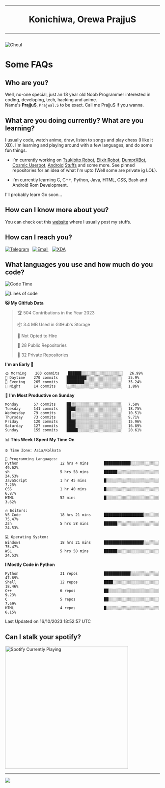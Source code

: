 <h1 align="center"><hr>Konichiwa, Orewa PrajjuS<hr></h1>


<img src="https://telegra.ph/file/6041d22c64479ee5ff802.jpg" alt="Ghoul"/>


<h1>Some FAQs</h1>


<h2>Who are you?</h2>

Well, no-one special, just an 18 year old Noob Programmer interested in coding, developing, tech, hacking and anime.
<br>
Name's <b>PrajjuS</b>, <code>Prajwal.S</code> to be exact. Call me PrajjuS if you wanna.


<h2>What are you doing currently? What are you learning?</h2>

I usually code, watch anime, draw, listen to songs and play chess (I like it XD). I'm learning and playing around with a few languages, and do some fun things.

- I’m currently working on <a href="Https://t.me/PrajjuSAssistantBot">Tsukibito Robot</a>, <a href="https://t.me/projectelixir_bot">Elixir Robot</a>, <a href="https://t.me/DumprXBot">DumprXBot</a>, <a href="https://github.com/SkyLab-Devs/CosmicUserbot">Cosmic Userbot</a>, <a href="https://github.com/Noob-OS">Android</a> <a href="https://github.com/PrajjuS/device_xiaomi_vince">Stuffs</a> and some more. See pinned repositories for an idea of what I'm upto (Well some are private ig LOL).

- I'm currently learning C, C++, Python, Java, HTML, CSS, Bash and Android Rom Development.

I'll probably learn Go soon...


<h2>How can I know more about you?</h2>

You can check out this <a href="https://prajjus.site">website</a> where I usually post my stuffs.


<h2>How can I reach you?</h2>

<a href="https://t.me/PrajjuS"><img src="https://img.shields.io/badge/PrajjuS-2CA5E0?style=flat-square&logo=telegram&logoColor=white" alt="Telegram"/></a>&nbsp;&nbsp;&nbsp;<a href="theprajjus@gmail.com"><img src="https://img.shields.io/badge/theprajjus@gmail.com-D14836?style=flat-square&logo=gmail&logoColor=white" alt="Email"/></a>&nbsp;&nbsp;&nbsp;<a href="https://forum.xda-developers.com/m/prajjus.10388799/"><img src="https://img.shields.io/badge/PrajjuS-F59714?style=flat-square&logo=xda-developers&logoColor=white" alt="XDA"/></a>


<h2>What languages you use and how much do you code?</h2>

<!--START_SECTION:waka-->
![Code Time](http://img.shields.io/badge/Code%20Time-460%20hrs%2013%20mins-blue)

![Lines of code](https://img.shields.io/badge/From%20Hello%20World%20I%27ve%20Written-43%20Thousand%20lines%20of%20code-blue)

**🐱 My GitHub Data** 

> 🏆 504 Contributions in the Year 2023
 > 
> 📦 3.4 MB Used in GitHub's Storage 
 > 
> 🚫 Not Opted to Hire
 > 
> 📜 28 Public Repositories 
 > 
> 🔑 32 Private Repositories  
 > 
**I'm an Early 🐤** 

```text
🌞 Morning    203 commits    ██████░░░░░░░░░░░░░░░░░░░   26.99% 
🌆 Daytime    270 commits    █████████░░░░░░░░░░░░░░░░   35.9% 
🌃 Evening    265 commits    ████████░░░░░░░░░░░░░░░░░   35.24% 
🌙 Night      14 commits     ░░░░░░░░░░░░░░░░░░░░░░░░░   1.86%

```
📅 **I'm Most Productive on Sunday** 

```text
Monday       57 commits     ██░░░░░░░░░░░░░░░░░░░░░░░   7.58% 
Tuesday      141 commits    ████░░░░░░░░░░░░░░░░░░░░░   18.75% 
Wednesday    79 commits     ██░░░░░░░░░░░░░░░░░░░░░░░   10.51% 
Thursday     73 commits     ██░░░░░░░░░░░░░░░░░░░░░░░   9.71% 
Friday       120 commits    ████░░░░░░░░░░░░░░░░░░░░░   15.96% 
Saturday     127 commits    ████░░░░░░░░░░░░░░░░░░░░░   16.89% 
Sunday       155 commits    █████░░░░░░░░░░░░░░░░░░░░   20.61%

```


📊 **This Week I Spent My Time On** 

```text
⌚︎ Time Zone: Asia/Kolkata

💬 Programming Languages: 
Python                   12 hrs 4 mins       ████████████░░░░░░░░░░░░░   49.62% 
sh                       5 hrs 58 mins       ██████░░░░░░░░░░░░░░░░░░░   24.53% 
JavaScript               1 hr 45 mins        █░░░░░░░░░░░░░░░░░░░░░░░░   7.25% 
CSS                      1 hr 40 mins        █░░░░░░░░░░░░░░░░░░░░░░░░   6.87% 
HTML                     52 mins             █░░░░░░░░░░░░░░░░░░░░░░░░   3.62%

🔥 Editors: 
VS Code                  18 hrs 21 mins      ██████████████████░░░░░░░   75.47% 
Zsh                      5 hrs 58 mins       ██████░░░░░░░░░░░░░░░░░░░   24.53%

💻 Operating System: 
Windows                  18 hrs 21 mins      ██████████████████░░░░░░░   75.47% 
WSL                      5 hrs 58 mins       ██████░░░░░░░░░░░░░░░░░░░   24.53%

```

**I Mostly Code in Python** 

```text
Python                   31 repos            ████████████░░░░░░░░░░░░░   47.69% 
Shell                    12 repos            ████░░░░░░░░░░░░░░░░░░░░░   18.46% 
C++                      6 repos             ██░░░░░░░░░░░░░░░░░░░░░░░   9.23% 
C                        5 repos             ██░░░░░░░░░░░░░░░░░░░░░░░   7.69% 
HTML                     4 repos             █░░░░░░░░░░░░░░░░░░░░░░░░   6.15%

```



 Last Updated on 16/10/2023 18:52:57 UTC
<!--END_SECTION:waka-->


<h2>Can I stalk your spotify?</h2>

<a href="https://open.spotify.com/user/cotgk31v4nhw20gs5adb29jq5"><img src="https://spotify-readme-prajjus.vercel.app/api?theme=dark&rainbow=true" alt="Spotify Currently Playing" width="400px"/></a>


<hr>


<img src="https://komarev.com/ghpvc/?username=prajjus&label=Profile%20Views&color=000000&style=flat">
